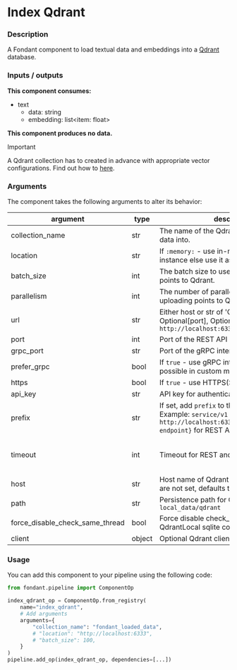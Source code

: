 # Index Qdrant

### Description
A Fondant component to load textual data and embeddings into a [Qdrant](https://qdrant.tech/) database.

### Inputs / outputs

**This component consumes:**

- text
    - data: string
    - embedding: list<item: float>

**This component produces no data.**

> [!IMPORTANT]  
> A Qdrant collection has to created in advance with appropriate vector configurations. Find out how to [here](https://qdrant.tech/documentation/concepts/collections/).

### Arguments

The component takes the following arguments to alter its behavior:

| argument | type | description | default |
| -------- | ---- | ----------- | ------- |
| collection_name | str | The name of the Qdrant collection to upsert data into. | / |
| location | str | If `:memory:` - use in-memory Qdrant instance else use it as a url parameter. | None |
| batch_size | int | The batch size to use when uploading points to Qdrant. | 100 |
| parallelism | int | The number of parallel workers to use when uploading points to Qdrant. | None |
| url | str | Either host or str of 'Optional[scheme], host, Optional[port], Optional[prefix]'. Eg. `http://localhost:6333` | None |
| port | int | Port of the REST API interface.| 6333 |
| grpc_port | str | Port of the gRPC interface. | 6334 |
| prefer_grpc | bool | If `true` - use gRPC interface whenever possible in custom methods. | False |
| https | bool | If `true` - use HTTPS(SSL) protocol. | False |
| api_key | str | API key for authentication in Qdrant Cloud. | None |
| prefix | str | If set, add `prefix` to the REST URL path. Example: `service/v1` will result in `http://localhost:6333/service/v1/{qdrant-endpoint}` for REST API. | None |
| timeout | int | Timeout for REST and gRPC API requests. | 5 for REST, Unlimited for GRPC |
| host | str | Host name of Qdrant service. If url and host are not set, defaults to 'localhost'. | None |
| path | str | Persistence path for QdrantLocal. Eg. `local_data/qdrant` | None |
| force_disable_check_same_thread | bool | Force disable check_same_thread for QdrantLocal sqlite connection. | False |
| client | object | Optional Qdrant client instance to use. | None |


### Usage

You can add this component to your pipeline using the following code:

```python
from fondant.pipeline import ComponentOp

index_qdrant_op = ComponentOp.from_registry(
    name="index_qdrant",
    # Add arguments
    arguments={
        "collection_name": "fondant_loaded_data",
        # "location": "http://localhost:6333",
        # "batch_size": 100,
    }
)
pipeline.add_op(index_qdrant_op, dependencies=[...])
```